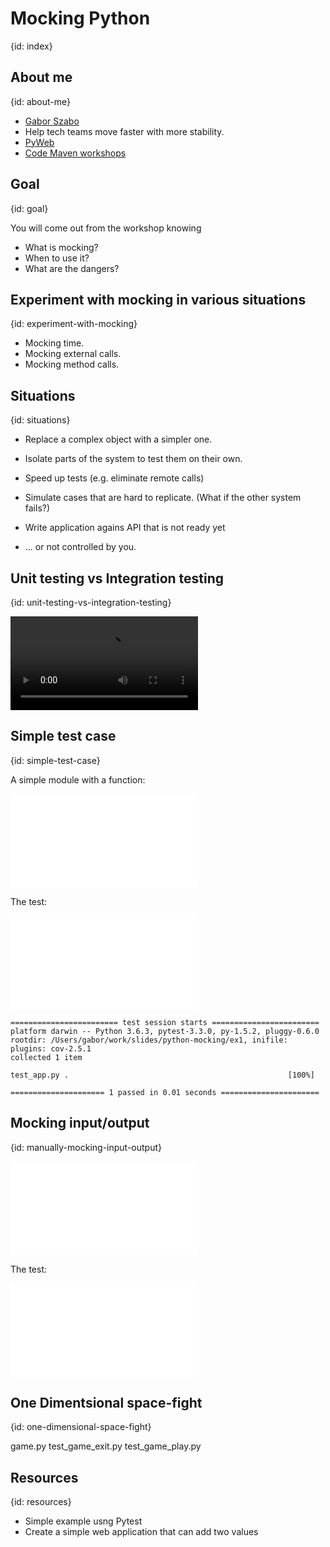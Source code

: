 # Mocking Python
{id: index}

## About me
{id: about-me}

* [Gabor Szabo](https://www.linkedin.com/in/szabgab/)
* Help tech teams move faster with more stability.
* [PyWeb](https://www.meetup.com/PyWeb-IL/)
* [Code Maven workshops](https://www.meetup.com/Code-Mavens/)

## Goal
{id: goal}

You will come out from the workshop knowing

* What is mocking?
* When to use it?
* What are the dangers?

## Experiment with mocking in various situations
{id: experiment-with-mocking}

* Mocking time.
* Mocking external calls.
* Mocking method calls.

## Situations
{id: situations}

* Replace a complex object with a simpler one.

* Isolate parts of the system to test them on their own.

* Speed up tests (e.g. eliminate remote calls)

* Simulate cases that are hard to replicate. (What if the other system fails?)

* Write application agains API that is not ready yet
*  ... or not controlled by you.

## Unit testing vs Integration testing
{id: unit-testing-vs-integration-testing}

![dryer](dryer.mp4)

## Simple test case
{id: simple-test-case}

A simple module with a function:

![](ex1/app.py)

The test:

![](ex1/test_app.py)

```
======================== test session starts ========================
platform darwin -- Python 3.6.3, pytest-3.3.0, py-1.5.2, pluggy-0.6.0
rootdir: /Users/gabor/work/slides/python-mocking/ex1, inifile:
plugins: cov-2.5.1
collected 1 item

test_app.py .                                                 [100%]

===================== 1 passed in 0.01 seconds ======================
```

## Mocking input/output
{id: manually-mocking-input-output}

![](ex2/app.py)

The test:

![](ex2/test_app.py)

## One Dimentsional space-fight
{id: one-dimensional-space-fight}

game.py
test_game_exit.py
test_game_play.py

## Resources
{id: resources}


* Simple example usng Pytest
* Create a simple web application that can add two values


